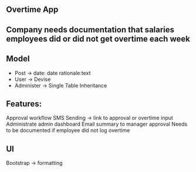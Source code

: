 ## Overtime App

## Company needs documentation that salaries employees did or did not get overtime each week

## Model
- Post -> date: date rationale:text
- User -> Devise
- Administer -> Single Table Inheritance

## Features:
Approval workflow
SMS Sending -> link to approval or overtime input
Administrate admin dashboard
Email summary to manager approval
Needs to be documented if employee did not log overtime

## UI
Bootstrap -> formatting
